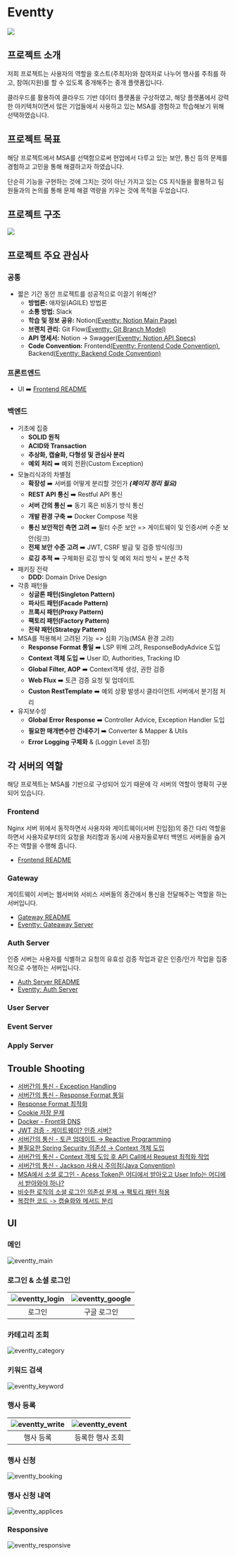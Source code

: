 # Eventty

![](./images/eventty_logo.png)

## 프로젝트 소개 

저희 프로젝트는 사용자의 역할을 호스트(주최자)와 참여자로 나누어 행사를 주최를 하고, 참여(지원)를 할 수 있도록 중개해주는 중개 플랫폼입니다.

클라우드를 활용하여 클라우드 기반 데이터 플랫폼을 구상하였고, 해당 플랫폼에서 강력한 아키텍처이면서 많은 기업들에서 사용하고 있는 MSA를 경험하고 학습해보기 위해 선택하였습니다.

## 프로젝트 목표 

해당 프로젝트에서 MSA를 선택함으로써 현업에서 다루고 있는 보안, 통신 등의 문제를 경험하고 고민을 통해 해결하고자 하였습니다. 

단순히 기능을 구현하는 것에 그치는 것이 아닌 가지고 있는 CS 지식들을 활용하고 팀원들과의 논의를 통해 문제 해결 역량을 키우는 것에 목적을 두었습니다. 

## 프로젝트 구조 

![](./images/eventty_architecture.jpeg)

## 프로젝트 주요 관심사

### 공통
- 짧은 기간 동안 프로젝트를 성공적으로 이끌기 위해선? 
    - **방법론:** 애자일(AGILE) 방법론
    - **소통 방법:** Slack 
    - **학습 및 정보 공유:** Notion[(Eventty: Notion Main Page)](https://www.notion.so/eventty-25ac7c30c552480db838f366c4bc2c85)
    - **브랜치 관리:** Git Flow[(Eventty: Git Branch Model)](https://www.notion.so/Git-Branch-Model-0ae3bd6df50b4dffb946e0da68a048fb) 
    - **API 명세서:** Notion -> Swagger[(Eventty: Notion API Specs)](https://www.notion.so/API-0165c5bd7e62499a8414b3e0c419c583)
    - **Code Convention:** Frontend[(Eventty: Frontend Code Convention)](https://www.notion.so/Code-Convention-Frontend-9ec1532252d44c5db1d647137e7191f5), Backend[(Eventty: Backend Code Convention)](https://www.notion.so/Code-Convention-Backend-64cfd122f4ae40e7ac599bac97131098)

### 프론트엔드

- UI ➡️ [Frontend README](./src/frontend/README.md)

### 백엔드
- 기초에 집중
    - **SOLID 원칙**
    - **ACID와 Transaction**
    - **추상화, 캡슐화, 다형성 및 관심사 분리**
    - **예외 처리** ➡️ 예외 전환(Custom Exception)
- 모놀리식과의 차별점
    - **확장성** ➡️ 서버를 어떻게 분리할 것인가 ***(페이지 정리 필요)***
    - **REST API 통신** ➡️ Restful API 통신
    - **서버 간의 통신** ➡️ 동기 혹은 비동기 방식 통신
    - **개발 환경 구축** ➡️ Docker Compose 적용
    - **통신 보안적인 측면 고려** ➡️ 필터 수준 보안 => 게이트웨이 및 인증서버 수준 보안(링크)
    - **전체 보안 수준 고려** ➡️ JWT, CSRF 발급 및 검증 방식(링크)
    - **로깅 추적** ➡️ 구체화된 로깅 방식 및 예외 처리 방식 + 분산 추적
- 패키징 전략
    - **DDD:** Domain Drive Design
- 각종 패턴들
    - **싱글톤 패턴(Singleton Pattern)**
    - **파사드 패턴(Facade Pattern)**
    - **프록시 패턴(Proxy Pattern)**
    - **팩토리 패턴(Factory Pattern)**
    - **전략 패턴(Strategy Pattern)** 
- MSA를 적용해서 고려된 기능 => 심화 기능(MSA 환경 고려)
    - **Response Format 통일** ➡️ LSP 위배 고려, ResponseBodyAdvice 도입
    - **Context 객체 도입** ➡️ User ID, Authorities, Tracking ID
    - **Global Filter, AOP** ➡️ Context객체 생성, 권한 검증
    - **Web Flux** ➡️ 토큰 검증 요청 및 업데이트
    - **Custon RestTemplate** ➡️ 예외 상황 발생시 클라이언트 서버에서 분기점 처리
- 유지보수성
    - **Global Error Response** ➡️ Controller Advice, Exception Handler 도입
    - **필요한 매개변수만 건네주기** ➡️ Converter & Mapper & Utils
    - **Error Logging 구체화** & (Loggin Level 조정)

## 각 서버의 역할 

해당 프로젝트는 MSA를 기반으로 구성되어 있기 때문에 각 서버의 역할이 명확히 구분되어 있습니다.

### Frontend

Nginx 서버 위에서 동작하면서 사용자와 게이트웨이(서버 진입점)의 중간 다리 역할을 하면서 사용자로부터의 요청을 처리함과 동시에 사용자들로부터 백엔드 서버들을 숨겨주는 역할을 수행해 줍니다. 

- [Frontend README](./src/frontend/README.md)

### Gateway

게이트웨이 서버는 웹서버와 서비스 서버들의 중간에서 통신을 전달해주는 역할을 하는 서버입니다.

- [Gateway README](./src/gateway/README.md)
- [Eventty: Gateaway Server](https://www.notion.so/Gateway-Server-2a2e134d4e6745399d50fa6a144f0d13)

### Auth Server

인증 서버는 사용자를 식별하고 요청의 유효성 검증 작업과 같은 인증/인가 작업을 집중적으로 수행하는 서버입니다.

- [Auth Server README](./src/authservice/README.md)
- [Eventty: Auth Server](https://www.notion.so/Auth-Server-4c8f679eda524741be1f463399b18f17)

### User Server

### Event Server

### Apply Server

## Trouble Shooting

- [서버간의 통신 - Exception Handling](https://www.notion.so/Exception-Handling-03bea4062b2848a19368138c98127383)
- [서버간의 통신 - Response Format 통일](https://www.notion.so/Response-Format-ad499871c6ee4dadb1841cdd0cff3fa7)
- [Response Format 최적화](https://www.notion.so/Response-Format-98c8d9126372419481a56a327054b65d)
- [Cookie 저장 문제](https://www.notion.so/Cookie-1e6d247ca32447cc8f2ac562ceabdaf5)
- [Docker - Front와 DNS](https://www.notion.so/Docker-Front-CORS-936b34213fb34f898dfb3f1022d2cc34)
- [JWT 검증 - 게이트웨이? 인증 서버?](https://www.notion.so/JWT-aeeda2966a434287a32c2f1d5ad81a13)
- [서버간의 통신 - 토큰 업데이트 → Reactive Programming](https://www.notion.so/Reactive-Programming-0a792255bb574995b10bb51a7eea31bb)
- [불필요한 Spring Security 의존성 → Context 객체 도입](https://www.notion.so/Spring-Security-Context-a84928a6cab84d33b4675799f234f3a3)
- [서버간의 통신 - Context 객체 도입 후 API Call에서 Request 최적화 작업](https://www.notion.so/Context-API-Call-Request-7fac9429bed54062b67adc7344d5ff2e)
- [서버간의 통신 - Jackson 사용시 주의점(Java Convention)](https://www.notion.so/Jackson-Java-Convention-b52592eb451f4844a3fb8a1fec7c17fc)
- [MSA에서 소셜 로그인 - Acess Token은 어디에서 받아오고 User Info는 어디에서 받아와야 하나?](https://www.notion.so/MSA-Acess-Token-User-Info-6d5adaad6b9b4e7fb7ec14eac645bfbb)
- [비슷한 로직의 소셜 로그인 의존성 문제 → 팩토리 패턴 적용](https://www.notion.so/e2d78448916d45578236ecde86788dba)
- [복잡한 코드 -> 캡슐화와 메서드 분리](https://www.notion.so/c70428a5999c489899e346b2278a001a)


## UI

### 메인
![eventty_main](https://github.com/jeongbeomSeo/eventty/assets/90774229/e170a2a0-c842-457c-94ca-34a348d66253)


### 로그인 & 소셜 로그인
|  ![eventty_login](https://github.com/jeongbeomSeo/eventty/assets/90774229/ec16566f-4969-4ce9-bfa3-9f08885afc2f)  |  ![eventty_google](https://github.com/jeongbeomSeo/eventty/assets/90774229/435238d4-ac02-49dd-8c2a-53033c7c2926)  |
|:----------------------------------------------------------------------------------------------------------------:|:-----------------------------------------------------------------------------------------------------------------:|
|                                                       로그인                                                        |                                                      구글 로그인                                                       |

### 카테고리 조회
![eventty_category](https://github.com/jeongbeomSeo/eventty/assets/90774229/20309df2-cf4e-42a7-903f-d697a7e11eed)

### 키워드 검색
![eventty_keyword](https://github.com/jeongbeomSeo/eventty/assets/90774229/7a1affdb-0535-4913-bee0-73fb0cfa60f0)

### 행사 등록
| ![eventty_write](https://github.com/jeongbeomSeo/eventty/assets/90774229/170923ca-3f7c-416d-9d2a-25163c12fe2f)  |  ![eventty_event](https://github.com/jeongbeomSeo/eventty/assets/90774229/b79c8911-eb53-4193-b35f-84f4f77af6ae)  |
|:---------------------------------------------------------------------------------------------------------------:|:----------------------------------------------------------------------------------------------------------------:|
|                                                      행사 등록                                                      |                                                    등록한 행사 조회                                                     |

### 행사 신청
![eventty_booking](https://github.com/jeongbeomSeo/eventty/assets/90774229/94bac571-fb67-4997-baec-42f5e103197e)

### 행사 신청 내역
![eventty_applices](https://github.com/jeongbeomSeo/eventty/assets/90774229/1257dde0-4b20-4105-a8c4-f0bc7b9e9c0d)

### Responsive
![eventty_responsive](https://github.com/jeongbeomSeo/eventty/assets/90774229/28ba69c6-2ca4-41da-96c1-a9385f1948e8)
